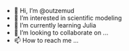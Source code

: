 - 👋 Hi, I’m @outzemud
- 👀 I’m interested in scientific modeling
- 🌱 I’m currently learning Julia
- 💞️ I’m looking to collaborate on ...
- 📫 How to reach me ...

<!---
outzemud/outzemud is a ✨ special ✨ repository because its `README.md` (this file) appears on your GitHub profile.
You can click the Preview link to take a look at your changes.
--->
